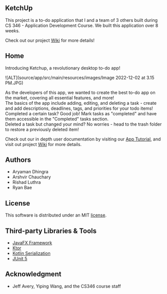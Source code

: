 ## KetchUp
This project is a to-do application that I and a team of 3 others built during CS 346 - Application Development Course. We built this application over 8 weeks.


Check out our project [Wiki](https://git.uwaterloo.ca/a23dhing/cs346-project/-/wikis/home) for more details!

## Home
Introducing Ketchup, a revolutionary desktop to-do app!

![ALT](source/app/src/main/resources/images/Image 2022-12-02 at 3.15 PM.JPG)

As the developers of this app, we wanted to create the best to-do app on the market, covering all essential features, and more!\
The basics of the app include adding, editing, and deleting a task - create and add descriptions, deadlines, tags, and priorities for your todo items!\
Completed a certain task? Good job! Mark tasks as "completed" and have them accessible in the "Completed" tasks section.\
Deleted a task but changed your mind? No worries - head to the trash folder to restore a previously deleted item!

Check out our in depth user documentation by visiting our <a href="https://git.uwaterloo.ca/a23dhing/cs346-project/-/wikis/App%20Tutorial" target="_blank">App Tutorial</a>, and visit out project <a href="https://git.uwaterloo.ca/a23dhing/cs346-project/-/wikis/home" target="_blank">Wiki</a> for more details.

## Authors
- Aryaman Dhingra
- Arshvir Chauchary
- Rishad Luthra
- Ryan Bae

## License

This software is distributed under an MIT [license](https://git.uwaterloo.ca/a23dhing/cs346-project/-/blob/main/LICENSE.txt).

## Third-party Libraries & Tools

- [JavaFX Framework](https://openjfx.io/)
- [Ktor](https://ktor.io/)
- [Kotlin Serialization](https://github.com/Kotlin/kotlinx.serialization)
- [JUnit 5](https://junit.org/junit5/)


## Acknowledgment
- Jeff Avery, Yiping Wang, and the CS346 course staff

